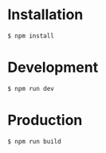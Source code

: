 # Installation
    $ npm install

# Development
    $ npm run dev
  
# Production
    $ npm run build